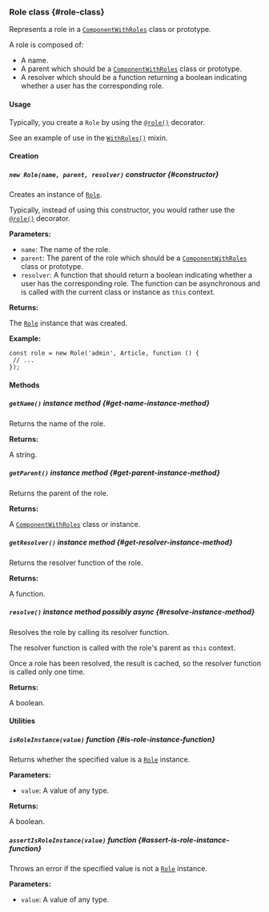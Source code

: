 ### Role <badge type="primary">class</badge> {#role-class}

Represents a role in a [`ComponentWithRoles`](https://layrjs.com/docs/v2/reference/with-roles#component-with-roles-class) class or prototype.

A role is composed of:

- A name.
- A parent which should be a [`ComponentWithRoles`](https://layrjs.com/docs/v2/reference/with-roles#component-with-roles-class) class or prototype.
- A resolver which should be a function returning a boolean indicating whether a user has the corresponding role.

#### Usage

Typically, you create a `Role` by using the [`@role()`](https://layrjs.com/docs/v2/reference/with-roles#role-decorator) decorator.

See an example of use in the [`WithRoles()`](https://layrjs.com/docs/v2/reference/with-roles#with-roles-mixin) mixin.

#### Creation

##### `new Role(name, parent, resolver)` <badge type="secondary">constructor</badge> {#constructor}

Creates an instance of [`Role`](https://layrjs.com/docs/v2/reference/role).

Typically, instead of using this constructor, you would rather use the [`@role()`](https://layrjs.com/docs/v2/reference/with-roles#role-decorator) decorator.

**Parameters:**

* `name`: The name of the role.
* `parent`: The parent of the role which should be a [`ComponentWithRoles`](https://layrjs.com/docs/v2/reference/with-roles#component-with-roles-class) class or prototype.
* `resolver`: A function that should return a boolean indicating whether a user has the corresponding role. The function can be asynchronous and is called with the current class or instance as `this` context.

**Returns:**

The [`Role`](https://layrjs.com/docs/v2/reference/role) instance that was created.

**Example:**

```
const role = new Role('admin', Article, function () {
 // ...
});
```

#### Methods

##### `getName()` <badge type="secondary-outline">instance method</badge> {#get-name-instance-method}

Returns the name of the role.

**Returns:**

A string.

##### `getParent()` <badge type="secondary-outline">instance method</badge> {#get-parent-instance-method}

Returns the parent of the role.

**Returns:**

A [`ComponentWithRoles`](https://layrjs.com/docs/v2/reference/with-roles#component-with-roles-class) class or instance.

##### `getResolver()` <badge type="secondary-outline">instance method</badge> {#get-resolver-instance-method}

Returns the resolver function of the role.

**Returns:**

A function.

##### `resolve()` <badge type="secondary-outline">instance method</badge> <badge type="outline">possibly async</badge> {#resolve-instance-method}

Resolves the role by calling its resolver function.

The resolver function is called with the role's parent as `this` context.

Once a role has been resolved, the result is cached, so the resolver function is called only one time.

**Returns:**

A boolean.

#### Utilities

##### `isRoleInstance(value)` <badge type="tertiary-outline">function</badge> {#is-role-instance-function}

Returns whether the specified value is a [`Role`](https://layrjs.com/docs/v2/reference/role) instance.

**Parameters:**

* `value`: A value of any type.

**Returns:**

A boolean.

##### `assertIsRoleInstance(value)` <badge type="tertiary-outline">function</badge> {#assert-is-role-instance-function}

Throws an error if the specified value is not a [`Role`](https://layrjs.com/docs/v2/reference/role) instance.

**Parameters:**

* `value`: A value of any type.
